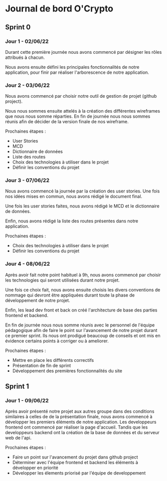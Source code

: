 # Journal de bord O'Crypto

## Sprint 0

### Jour 1 - 02/06/22
Durant cette première journée nous avons commencé par désigner les rôles attribués à chacun.

Nous avons ensuite défini les principales fonctionnalités de notre application, pour finir par réaliser l'arborescence de notre application.

### Jour 2 - 03/06/22
Nous avons commencé par choisir notre outil de gestion de projet (github project).

Nous nous sommes ensuite attelés à la création des différentes wireframes que nous nous somme réparties.
En fin de journée nous nous sommes réunis afin de décider de la version finale de nos wireframe.

Prochaines étapes : 
* User Stories
* MCD
* Dictionnaire de données
* Liste des routes
* Choix des technologies à utiliser dans le projet
* Définir les conventions du projet

### Jour 3 - 07/06/22
Nous avons commencé la journée par la création des user stories. Une fois nos idées mises en commun, nous avons rédigé le document final.

Une fois les user stories faites, nous avons rédigé le MCD et le dictionnaire de données.

Enfin, nous avons rédigé la liste des routes présentes dans notre application.

Prochaines étapes :
* Choix des technologies à utiliser dans le projet
* Définir les conventions du projet

### Jour 4 - 08/06/22
Après avoir fait notre point habituel à 9h, nous avons commencé par choisir les technologies qui seront utilisées durant notre projet.

Une fois ce choix fait, nous avons ensuite choisis les divers conventions de nommage qui devront être appliquées durant toute la phase de développement de notre projet.

Enfin, les lead dev front et back on créé l'architecture de base des parties frontend et backend.

En fin de journée nous nous somme réunis avec le personnel de l'équipe pédagogique afin de faire le point sur l'avancement de notre projet durant ce premier sprint.
Ils nous ont prodigué beaucoup de conseils et ont mis en évidence certains points à corriger ou à ameliorer.

Prochaines étapes : 

* Mettre en place les différents correctifs
* Présentation de fin de sprint
* Développement des premières fonctionnalités du site

## Sprint 1

### Jour 1 - 09/06/22
Après avoir présenté notre projet aux autres groupe dans des conditions similaires à celles de de la présentation finale, nous avons commencé à développer les premiers éléments de notre application.
Les developpeurs frontend ont commencé par réaliser la page d'accueil.
Tandis que les developpeurs backend ont la création de la base de données et du serveur web de l'api.

Prochaines étapes : 

* Faire un point sur l'avancement du projet dans github project
* Déterminer avec l'équipe frontend et backend les éléments à développer en priorité
* Développer les élements priorisé par l'équipe de developpement